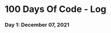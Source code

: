 <!-- # 100 Days Of Code - Log

### Day 1: August 09, 2021

**Today's Progress**: Learn CSS flexbox, read articles on Javascript Module.

**Thoughts:** I am very bad at design and Layout Websites. I want to clear my concepts on CSS positioning, flexbox, grids etc for designing complex layouts easily. I also want to master MERN Stack.

**Link to work:** [Codepen](https://codepen.io/manujgogoi/pen/zYwyrJe), [Github](https://github.com/manujgogoi/) -->

# 100 Days Of Code - Log

### Day 1: December 07, 2021

